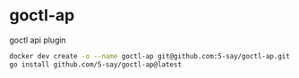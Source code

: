 # goctl-ap

goctl api plugin

```sh
docker dev create -o --name goctl-ap git@github.com:5-say/goctl-ap.git
go install github.com/5-say/goctl-ap@latest
```
